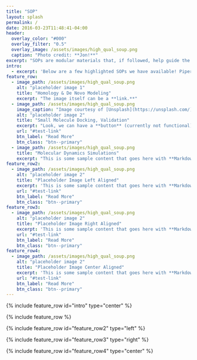 ```yaml
---
title: "SOP"
layout: splash
permalink: /
date: 2016-03-23T11:48:41-04:00
header:
  overlay_color: "#000"
  overlay_filter: "0.5"
  overlay_image: /assets/images/high_qual_soup.png
  caption: "Photo credit: **Jon!**"
excerpt: "SOPs are modular materials that, if followed, help guide the production of standardized, replicable research."
intro: 
  - excerpt: 'Below are a few highlighted SOPs we have available! Piper!'
feature_row:
  - image_path: /assets/images/high_qual_soup.png
    alt: "placeholder image 1"
    title: "Homology & De Novo Modeling"
    excerpt: "The image itself can be a **link.**"
  - image_path: /assets/images/high_qual_soup.png
    image_caption: "Image courtesy of [Unsplash](https://unsplash.com/)"
    alt: "placeholder image 2"
    title: "Small Molecule Docking, Validation"
    excerpt: "Look, we can have a **button** (currently not functional)."
    url: "#test-link"
    btn_label: "Read More"
    btn_class: "btn--primary"
  - image_path: /assets/images/high_qual_soup.png
    title: "Molecular Dynamics Simulations"
    excerpt: "This is some sample content that goes here with **Markdown** formatting."
feature_row2:
  - image_path: /assets/images/high_qual_soup.png
    alt: "placeholder image 2"
    title: "Placeholder Image Left Aligned"
    excerpt: 'This is some sample content that goes here with **Markdown** formatting. Left aligned with `type="left"`'
    url: "#test-link"
    btn_label: "Read More"
    btn_class: "btn--primary"
feature_row3:
  - image_path: /assets/images/high_qual_soup.png
    alt: "placeholder image 2"
    title: "Placeholder Image Right Aligned"
    excerpt: 'This is some sample content that goes here with **Markdown** formatting. Right aligned with `type="right"`'
    url: "#test-link"
    btn_label: "Read More"
    btn_class: "btn--primary"
feature_row4:
  - image_path: /assets/images/high_qual_soup.png
    alt: "placeholder image 2"
    title: "Placeholder Image Center Aligned"
    excerpt: 'This is some sample content that goes here with **Markdown** formatting. Centered with `type="center"`'
    url: "#test-link"
    btn_label: "Read More"
    btn_class: "btn--primary"
---
```


{% include feature_row id="intro" type="center" %}

{% include feature_row %}

{% include feature_row id="feature_row2" type="left" %}

{% include feature_row id="feature_row3" type="right" %}

{% include feature_row id="feature_row4" type="center" %}